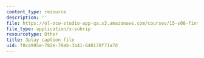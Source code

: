 ```yaml
---
content_type: resource
description: ''
file: https://ol-ocw-studio-app-qa.s3.amazonaws.com/courses/15-s08-fintech-shaping-the-financial-world-spring-2020/f8ca995e782e70ab3b41640178f71a7d_LaP0Ut84GzI.srt
file_type: application/x-subrip
resourcetype: Other
title: 3play caption file
uid: f8ca995e-782e-70ab-3b41-640178f71a7d
---
```

